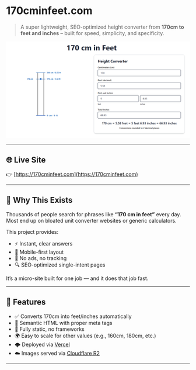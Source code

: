 # 170cminfeet.com

> A super lightweight, SEO-optimized height converter from **170cm to feet and inches** – built for speed, simplicity, and specificity.

![Screenshot](./imgs/og-image.png)

---

## 🌐 Live Site

👉 [https://170cminfeet.com](https://170cminfeet.com)

---

## 🧠 Why This Exists

Thousands of people search for phrases like **“170 cm in feet”** every day. Most end up on bloated unit converter websites or generic calculators.

This project provides:
- ⚡ Instant, clear answers
- 📱 Mobile-first layout
- 🧘 No ads, no tracking
- 🔍 SEO-optimized single-intent pages

It’s a micro-site built for one job — and it does that job fast.

---

## 🚀 Features

- ✅ Converts 170cm into feet/inches automatically
- 🧾 Semantic HTML with proper meta tags
- 🧠 Fully static, no frameworks
- 🌍 Easy to scale for other values (e.g., 160cm, 180cm, etc.)
- 🌩 Deployed via [Vercel](https://vercel.com)
- ☁️ Images served via [Cloudflare R2](https://www.cloudflare.com/products/r2/)

---
